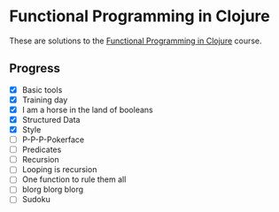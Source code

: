 # Functional Programming in Clojure

These are solutions to the [Functional Programming in Clojure](http://mooc.fi/courses/2014/clojure/) course.

## Progress

- [x] Basic tools
- [x] Training day
- [x] I am a horse in the land of booleans
- [x] Structured Data
- [x] Style
- [ ] P-P-P-Pokerface
- [ ] Predicates
- [ ] Recursion
- [ ] Looping is recursion
- [ ] One function to rule them all
- [ ] blorg blorg blorg
- [ ] Sudoku
